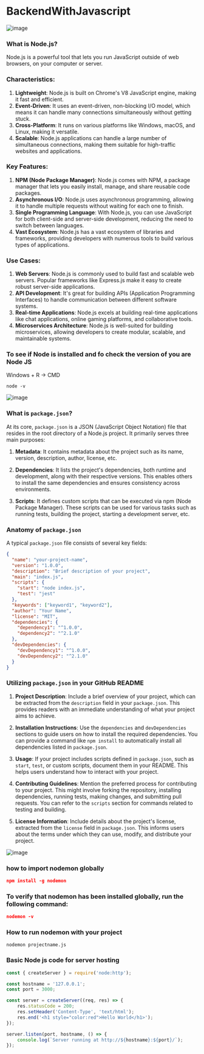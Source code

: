 # BackendWithJavascript
![image](https://github.com/Asifekhlaque/BackendWithJavascript/assets/132199879/ba3f4ba5-cb0b-4fa3-a7e5-43089bce97fe)

### What is Node.js?
Node.js is a powerful tool that lets you run JavaScript outside of web browsers, on your computer or server.

### Characteristics:
1. **Lightweight**: Node.js is built on Chrome's V8 JavaScript engine, making it fast and efficient.
2. **Event-Driven**: It uses an event-driven, non-blocking I/O model, which means it can handle many connections simultaneously without getting stuck.
3. **Cross-Platform**: It runs on various platforms like Windows, macOS, and Linux, making it versatile.
4. **Scalable**: Node.js applications can handle a large number of simultaneous connections, making them suitable for high-traffic websites and applications.

### Key Features:
1. **NPM (Node Package Manager)**: Node.js comes with NPM, a package manager that lets you easily install, manage, and share reusable code packages.
2. **Asynchronous I/O**: Node.js uses asynchronous programming, allowing it to handle multiple requests without waiting for each one to finish.
3. **Single Programming Language**: With Node.js, you can use JavaScript for both client-side and server-side development, reducing the need to switch between languages.
4. **Vast Ecosystem**: Node.js has a vast ecosystem of libraries and frameworks, providing developers with numerous tools to build various types of applications.

### Use Cases:
1. **Web Servers**: Node.js is commonly used to build fast and scalable web servers. Popular frameworks like Express.js make it easy to create robust server-side applications.
2. **API Development**: It's great for building APIs (Application Programming Interfaces) to handle communication between different software systems.
3. **Real-time Applications**: Node.js excels at building real-time applications like chat applications, online gaming platforms, and collaborative tools.
4. **Microservices Architecture**: Node.js is well-suited for building microservices, allowing developers to create modular, scalable, and maintainable systems.

### To see if Node is installed and fo check the version of you are Node JS
Windows + R -> CMD 
```
node -v
```
![image](https://github.com/Asifekhlaque/BackendWithJavascript/assets/132199879/93211896-7325-4d65-bf29-dbe0d0aa3d91)


### What is `package.json`?

At its core, `package.json` is a JSON (JavaScript Object Notation) file that resides in the root directory of a Node.js project. It primarily serves three main purposes:

1. **Metadata**: It contains metadata about the project such as its name, version, description, author, license, etc.
   
2. **Dependencies**: It lists the project's dependencies, both runtime and development, along with their respective versions. This enables others to install the same dependencies and ensures consistency across environments.

3. **Scripts**: It defines custom scripts that can be executed via npm (Node Package Manager). These scripts can be used for various tasks such as running tests, building the project, starting a development server, etc.

### Anatomy of `package.json`

A typical `package.json` file consists of several key fields:

```json
{
  "name": "your-project-name",
  "version": "1.0.0",
  "description": "Brief description of your project",
  "main": "index.js",
  "scripts": {
    "start": "node index.js",
    "test": "jest"
  },
  "keywords": ["keyword1", "keyword2"],
  "author": "Your Name",
  "license": "MIT",
  "dependencies": {
    "dependency1": "^1.0.0",
    "dependency2": "^2.1.0"
  },
  "devDependencies": {
    "devDependency1": "^1.0.0",
    "devDependency2": "^2.1.0"
  }
}
```

### Utilizing `package.json` in your GitHub README

1. **Project Description**: Include a brief overview of your project, which can be extracted from the `description` field in your `package.json`. This provides readers with an immediate understanding of what your project aims to achieve.

2. **Installation Instructions**: Use the `dependencies` and `devDependencies` sections to guide users on how to install the required dependencies. You can provide a command like `npm install` to automatically install all dependencies listed in `package.json`.

3. **Usage**: If your project includes scripts defined in `package.json`, such as `start`, `test`, or custom scripts, document them in your README. This helps users understand how to interact with your project.

4. **Contributing Guidelines**: Mention the preferred process for contributing to your project. This might involve forking the repository, installing dependencies, running tests, making changes, and submitting pull requests. You can refer to the `scripts` section for commands related to testing and building.

5. **License Information**: Include details about the project's license, extracted from the `license` field in `package.json`. This informs users about the terms under which they can use, modify, and distribute your project.

![image](https://github.com/Asifekhlaque/BackendWithJavascript/assets/132199879/743975d3-061a-4f8b-b7af-8ed8cf5000f7)
### how to import nodemon globally
```json
npm install -g nodemon
```
### To verify that nodemon has been installed globally, run the following command:
```json
nodemon -v
```
### How to run nodemon with your project
```
nodemon projectname.js
```
### Basic Node js code for server hosting
```js
const { createServer } = require('node:http');

const hostname = '127.0.0.1';
const port = 3000;

const server = createServer((req, res) => {
    res.statusCode = 200;
    res.setHeader('Content-Type', 'text/html');
    res.end('<h1 style="color:red">Hello World</h1>');
});

server.listen(port, hostname, () => {
    console.log(`Server running at http://${hostname}:${port}/`);
});
```
